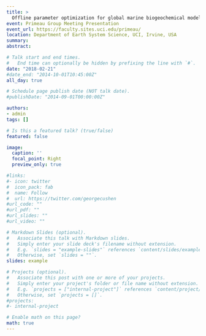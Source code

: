 ```yaml
---
title: >
  Offline parameter optimization for global marine biogeochemical models
event: Primeau Group Meeting Presentation
event_url: https://faculty.sites.uci.edu/primeau/
location: Department of Earth System Science, UCI, Irvine, USA
summary:
abstract:

# Talk start and end times.
#   End time can optionally be hidden by prefixing the line with `#`.
date: "2018-02-21"
#date_end: "2014-10-01T10:45:00Z"
all_day: true

# Schedule page publish date (NOT talk date).
#publishDate: "2014-09-01T00:00:00Z"

authors:
- admin
tags: []

# Is this a featured talk? (true/false)
featured: false

image:
  caption: ''
  focal_point: Right
  preview_only: true

#links:
#- icon: twitter
#  icon_pack: fab
#  name: Follow
#  url: https://twitter.com/georgecushen
#url_code: ""
#url_pdf: ""
#url_slides: ""
#url_video: ""

# Markdown Slides (optional).
#   Associate this talk with Markdown slides.
#   Simply enter your slide deck's filename without extension.
#   E.g. `slides = "example-slides"` references `content/slides/example-slides.md`.
#   Otherwise, set `slides = ""`.
slides: example

# Projects (optional).
#   Associate this post with one or more of your projects.
#   Simply enter your project's folder or file name without extension.
#   E.g. `projects = ["internal-project"]` references `content/project/deep-learning/index.md`.
#   Otherwise, set `projects = []`.
#projects:
#- internal-project

# Enable math on this page?
math: true
---
```



